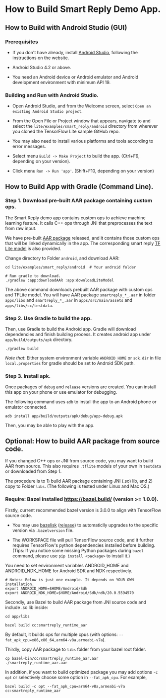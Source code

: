 # How to Build Smart Reply Demo App.

## How to Build with Android Studio (GUI)

### Prerequisites

*   If you don't have already, install
    [Android Studio](https://developer.android.com/studio/index.html), following
    the instructions on the website.

*   Android Studio 4.2 or above.

*   You need an Android device or Android emulator and Android development
    environment with minimum API 19.

### Building and Run with Android Studio.

*   Open Android Studio, and from the Welcome screen, select `Open an existing
    Android Studio project`.

*   From the Open File or Project window that appears, navigate to and select
    the `lite/examples/smart_reply/android` directory from wherever you cloned
    the TensorFlow Lite sample GitHub repo.

*   You may also need to install various platforms and tools according to error
    messages.

*   Select menu `Build -> Make Project` to build the app. (Ctrl+F9, depending on
    your version).

*   Click menu `Run -> Run 'app'`. (Shift+F10, depending on your version)

## How to Build App with Gradle (Command Line).

### Step 1. Download pre-built AAR package containing custom ops.

The Smart Reply demo app contains custom ops to achieve machine learning
feature. It calls C++ ops through JNI that preprocesses the text from raw input.

We have pre-built [AAR package](https://storage.googleapis.com/download.tensorflow.org/models/tflite/smartreply/smartreply_runtime_aar.aar)
  released, and it contains those custom ops that will be linked dynamically in
  the app. The corresponding smart reply [TF Lite model](https://storage.googleapis.com/download.tensorflow.org/models/tflite/smartreply/smartreply.tflite)
  is also provided.

Change directory to Folder `android`, and download AAR:

```
cd lite/examples/smart_reply/android  # Your android folder

# Run gradle to download.
./gradlew :app:downloadAAR :app:downloadLiteModel
```

The above command downloads prebuilt AAR package with custom ops and TFLite
  model. You will have AAR package `smartreply_*_.aar` in folder `apps/libs`
  and `smartreply_*_.aar` in `apps/src/main/assets` and `apps/libs/cc/testdata`.

### Step 2. Use Gradle to build the app.

Then, use Gradle to build the Android app. Gradle will download dependencies and
finish building process. It creates android app under `app/build/outputs/apk`
directory.

```
./gradlew build
```

*Note that*: Either system environment variable `ANDROID_HOME` or `sdk.dir` in
  file `local.properties` for gradle should be set to Android SDK path.

### Step 3. Install apk.

Once packages of `debug` and `release` versions are created. You can install
this app on your phone or use emulator for debugging.

The following command uses `adb` to install the app to an Android phone or
  emulator connected.

```
adb install app/build/outputs/apk/debug/app-debug.apk
```

Then, you may be able to play with the app.

## Optional: How to build AAR package from source code.

If you changed C++ ops or JNI from source code, you may want to build AAR from
source. This also requires `.tflite` models of your own in `testdata` or
downloaded from Step 1.

The procedure is to 1) build AAR package containing JNI (.so) lib, and 2) copy
to Folder `libs`. (The following is tested under Linux and Mac OS.)

### Require: Bazel installed https://bazel.build/ (version >= 1.0.0).

Firstly, current recommended bazel version is 3.0.0 to align with TensorFlow
source code.

-   You may use [bazelisk](https://github.com/bazelbuild/bazelisk)
    ([release](https://github.com/bazelbuild/bazelisk/releases)) to automaticlly
    upgrades to the specific version via `.bazelversion` file.

-   The WORKSPACE file will pull TensorFlow source code, and it further requires
    TensorFlow's python dependencies installed before building. (Tips: If you
    notice some missing Python packages during `bazel` command, please use `pip
    install <package>` to install it.)

You need to set environment variables ANDROID_HOME and ANDROID_NDK_HOME for
Android SDK and NDK respectively.

```
# Notes: Below is just one example. It depends on YOUR OWN installation.
export ANDROID_HOME=$HOME/Android/Sdk
export ANDROID_NDK_HOME=$HOME/Android/Sdk/ndk/20.0.5594570
```

Secondly, use Bazel to build AAR package from JNI source code and include .so
lib inside:

```
cd app/libs

bazel build cc:smartreply_runtime_aar
```

By default, it builds ops for multiple cpus (with options: `--fat_apk_cpu=x86,x86_64,arm64-v8a,armeabi-v7a`).

Thirdly, copy AAR package to `libs` folder from your bazel root folder.

```
cp bazel-bin/cc/smartreply_runtime_aar.aar ./smartreply_runtime_aar.aar
```

In addition, if you want to build optimized package you may add options `-c opt`
or selectively choose some option in `--fat_apk_cpu`. For example,

```
bazel build -c opt --fat_apk_cpu=arm64-v8a,armeabi-v7a cc:smartreply_runtime_aar
```
